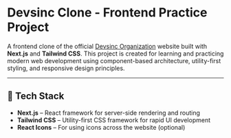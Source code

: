 # Devsinc Clone - Frontend Practice Project

A frontend clone of the official [Devsinc Organization](https://devsinc.com) website built with **Next.js** and **Tailwind CSS**. This project is created for learning and practicing modern web development using component-based architecture, utility-first styling, and responsive design principles.

---

## 🚀 Tech Stack

- **Next.js** – React framework for server-side rendering and routing
- **Tailwind CSS** – Utility-first CSS framework for rapid UI development
- **React Icons** – For using icons across the website (optional)


